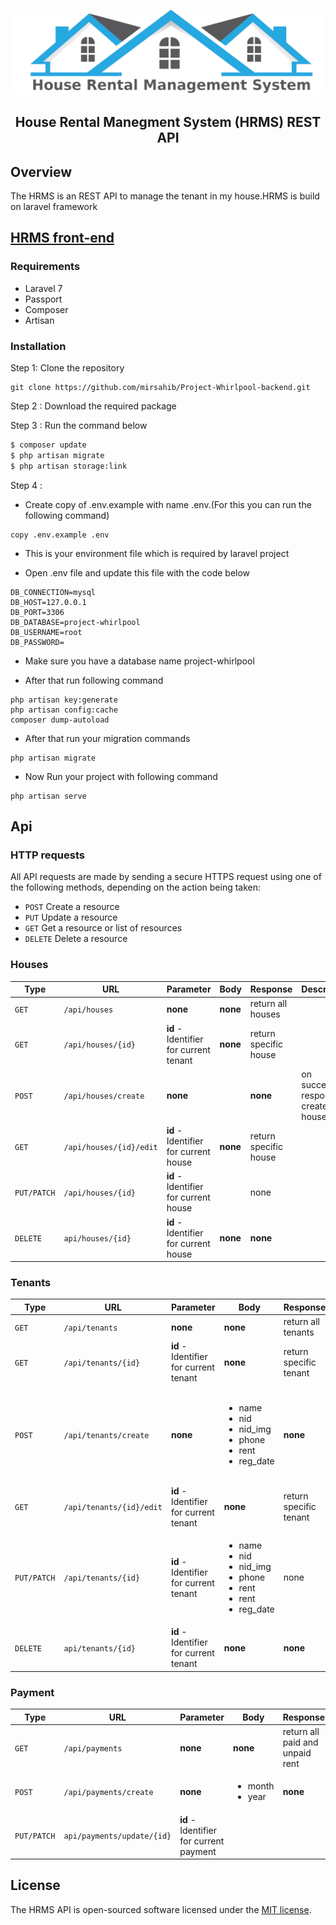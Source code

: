 
<img src="img/logo.png"
     alt="HRMS"
      />

##  <center>House Rental Manegment System (HRMS) REST API</center>

## Overview
The HRMS is an REST API to manage the tenant in my house.HRMS is build on laravel framework


## [HRMS front-end](https://github.com/mirsahib/Project-Whirlpool-frontend.git)


### Requirements

- Laravel 7
- Passport
- Composer
- Artisan

### Installation
Step 1: Clone the repository
```
git clone https://github.com/mirsahib/Project-Whirlpool-backend.git
```
Step 2 : Download the required package 

Step 3 : Run the command below 

```sh
$ composer update
$ php artisan migrate
$ php artisan storage:link
```

Step 4 :    
 - Create copy of .env.example with name .env.(For this you can run the following command)
```
copy .env.example .env 
 ```
 - This is your environment file which is required by laravel project

 - Open .env file and update this file with the code below

 ```
 DB_CONNECTION=mysql
DB_HOST=127.0.0.1
DB_PORT=3306
DB_DATABASE=project-whirlpool
DB_USERNAME=root
DB_PASSWORD=
 ```
- Make sure you have a database name project-whirlpool

- After that run following command

```
php artisan key:generate
php artisan config:cache
composer dump-autoload
```
- After that run your migration commands
```
php artisan migrate
```

- Now Run your project with following command
```
php artisan serve
```


## Api

### HTTP requests
All API requests are made by sending a secure HTTPS request using one of the following methods, depending on the action being taken:

* `POST` Create a resource
* `PUT` Update a resource
* `GET` Get a resource or list of resources
* `DELETE` Delete a resource


### Houses
| Type | URL | Parameter | Body | Response | Description
| --- | --- | ---| --- | --- | --- |
| `GET` | `/api/houses` | **none** | **none** | return all houses
| `GET` | `/api/houses/{id}` | **id** - Identifier for current tenant  | **none** | return specific house
| `POST`  |  `/api/houses/create` | **none** |  | **none** | on successful response create new house
| `GET` | `/api/houses/{id}/edit` | **id** - Identifier for current house | **none** | return specific house
| `PUT/PATCH` | `/api/houses/{id}` | **id** - Identifier for current house |  | none
| `DELETE` | `api/houses/{id}` | **id** - Identifier for current house | **none** | **none**


### Tenants

| Type | URL | Parameter | Body | Response | Description
| --- | --- | ---| --- | --- | --- |
| `GET` | `/api/tenants` | **none** | **none** | return all tenants
| `GET` | `/api/tenants/{id}` | **id** - Identifier for current tenant  | **none** | return specific tenant
| `POST`  |  `/api/tenants/create` | **none** | <ul><li>name</li><li>nid</li><li>nid_img</li><li>phone</li><li>rent</li><li>reg_date</li></ul> | **none** | on successful response create new tenant with name,nid(national id),nid_img(national id photo),phone number,rent,date of renting the house
| `GET` | `/api/tenants/{id}/edit` | **id** - Identifier for current tenant | **none** | return specific tenant
| `PUT/PATCH` | `/api/tenants/{id}` | **id** - Identifier for current tenant | <ul><li>name</li><li>nid</li><li>nid_img</li><li>phone</li><li>rent</li><li>rent</li><li>reg_date</li></ul> | none
| `DELETE` | `api/tenants/{id}` | **id** - Identifier for current tenant | **none** | **none**

### Payment 
| Type | URL | Parameter | Body | Response | Description
| --- | --- | ---| --- | --- | --- |
| `GET` | `/api/payments` | **none** | **none** | return all paid and unpaid rent
| `POST` | `/api/payments/create` | **none** | <ul><li>month</li><li>year</li></ul> | **none** | 
| `PUT/PATCH` | `api/payments/update/{id}` | **id** - Identifier for current payment |  | |


## License

The HRMS API is open-sourced software licensed under the [MIT license](https://opensource.org/licenses/MIT).
